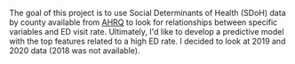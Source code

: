 The goal of this project is to use Social Determinants of Health (SDoH) data by county available from
[AHRQ](https://www.ahrq.gov/sdoh/data-analytics/sdoh-data.html) to look for relationships between specific variables and
ED visit rate. Ultimately, I'd like to develop a predictive model with the top features related to a high ED rate. I decided to look at 2019 and 2020 data (2018 was not available).